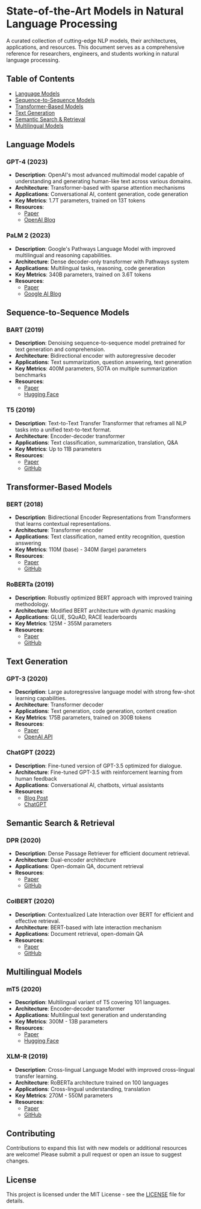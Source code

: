 # State-of-the-Art Models in Natural Language Processing

A curated collection of cutting-edge NLP models, their architectures, applications, and resources. This document serves as a comprehensive reference for researchers, engineers, and students working in natural language processing.

## Table of Contents
- [Language Models](#language-models)
- [Sequence-to-Sequence Models](#sequence-to-sequence-models)
- [Transformer-Based Models](#transformer-based-models)
- [Text Generation](#text-generation)
- [Semantic Search & Retrieval](#semantic-search--retrieval)
- [Multilingual Models](#multilingual-models)

## Language Models

### GPT-4 (2023)
- **Description**: OpenAI's most advanced multimodal model capable of understanding and generating human-like text across various domains.
- **Architecture**: Transformer-based with sparse attention mechanisms
- **Applications**: Conversational AI, content generation, code generation
- **Key Metrics**: 1.7T parameters, trained on 13T tokens
- **Resources**:
  - [Paper](https://arxiv.org/abs/2303.08774)
  - [OpenAI Blog](https://openai.com/research/gpt-4)

### PaLM 2 (2023)
- **Description**: Google's Pathways Language Model with improved multilingual and reasoning capabilities.
- **Architecture**: Dense decoder-only transformer with Pathways system
- **Applications**: Multilingual tasks, reasoning, code generation
- **Key Metrics**: 340B parameters, trained on 3.6T tokens
- **Resources**:
  - [Paper](https://arxiv.org/abs/2304.07128)
  - [Google AI Blog](https://ai.google/discover/palm2/)

## Sequence-to-Sequence Models

### BART (2019)
- **Description**: Denoising sequence-to-sequence model pretrained for text generation and comprehension.
- **Architecture**: Bidirectional encoder with autoregressive decoder
- **Applications**: Text summarization, question answering, text generation
- **Key Metrics**: 400M parameters, SOTA on multiple summarization benchmarks
- **Resources**:
  - [Paper](https://arxiv.org/abs/1910.13461)
  - [Hugging Face](https://huggingface.co/facebook/bart-large)

### T5 (2019)
- **Description**: Text-to-Text Transfer Transformer that reframes all NLP tasks into a unified text-to-text format.
- **Architecture**: Encoder-decoder transformer
- **Applications**: Text classification, summarization, translation, Q&A
- **Key Metrics**: Up to 11B parameters
- **Resources**:
  - [Paper](https://arxiv.org/abs/1910.10683)
  - [GitHub](https://github.com/google-research/text-to-text-transfer-transformer)

## Transformer-Based Models

### BERT (2018)
- **Description**: Bidirectional Encoder Representations from Transformers that learns contextual representations.
- **Architecture**: Transformer encoder
- **Applications**: Text classification, named entity recognition, question answering
- **Key Metrics**: 110M (base) - 340M (large) parameters
- **Resources**:
  - [Paper](https://arxiv.org/abs/1810.04805)
  - [GitHub](https://github.com/google-research/bert)

### RoBERTa (2019)
- **Description**: Robustly optimized BERT approach with improved training methodology.
- **Architecture**: Modified BERT architecture with dynamic masking
- **Applications**: GLUE, SQuAD, RACE leaderboards
- **Key Metrics**: 125M - 355M parameters
- **Resources**:
  - [Paper](https://arxiv.org/abs/1907.11692)
  - [GitHub](https://github.com/facebookresearch/fairseq/tree/main/examples/roberta)

## Text Generation

### GPT-3 (2020)
- **Description**: Large autoregressive language model with strong few-shot learning capabilities.
- **Architecture**: Transformer decoder
- **Applications**: Text generation, code generation, content creation
- **Key Metrics**: 175B parameters, trained on 300B tokens
- **Resources**:
  - [Paper](https://arxiv.org/abs/2005.14165)
  - [OpenAI API](https://openai.com/api/)

### ChatGPT (2022)
- **Description**: Fine-tuned version of GPT-3.5 optimized for dialogue.
- **Architecture**: Fine-tuned GPT-3.5 with reinforcement learning from human feedback
- **Applications**: Conversational AI, chatbots, virtual assistants
- **Resources**:
  - [Blog Post](https://openai.com/blog/chatgpt/)
  - [ChatGPT](https://chat.openai.com/)

## Semantic Search & Retrieval

### DPR (2020)
- **Description**: Dense Passage Retriever for efficient document retrieval.
- **Architecture**: Dual-encoder architecture
- **Applications**: Open-domain QA, document retrieval
- **Resources**:
  - [Paper](https://arxiv.org/abs/2004.04906)
  - [GitHub](https://github.com/facebookresearch/DPR)

### ColBERT (2020)
- **Description**: Contextualized Late Interaction over BERT for efficient and effective retrieval.
- **Architecture**: BERT-based with late interaction mechanism
- **Applications**: Document retrieval, open-domain QA
- **Resources**:
  - [Paper](https://arxiv.org/abs/2004.12832)
  - [GitHub](https://github.com/stanford-futuredata/ColBERT)

## Multilingual Models

### mT5 (2020)
- **Description**: Multilingual variant of T5 covering 101 languages.
- **Architecture**: Encoder-decoder transformer
- **Applications**: Multilingual text generation and understanding
- **Key Metrics**: 300M - 13B parameters
- **Resources**:
  - [Paper](https://arxiv.org/abs/2010.11934)
  - [Hugging Face](https://huggingface.co/google/mt5-base)

### XLM-R (2019)
- **Description**: Cross-lingual Language Model with improved cross-lingual transfer learning.
- **Architecture**: RoBERTa architecture trained on 100 languages
- **Applications**: Cross-lingual understanding, translation
- **Key Metrics**: 270M - 550M parameters
- **Resources**:
  - [Paper](https://arxiv.org/abs/1911.02116)
  - [GitHub](https://github.com/facebookresearch/XLM)

## Contributing
Contributions to expand this list with new models or additional resources are welcome! Please submit a pull request or open an issue to suggest changes.

## License
This project is licensed under the MIT License - see the [LICENSE](LICENSE) file for details.